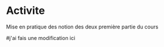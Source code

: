 # Activite
Mise en pratique des notion des deux première partie du cours

#j'ai fais une modification ici
